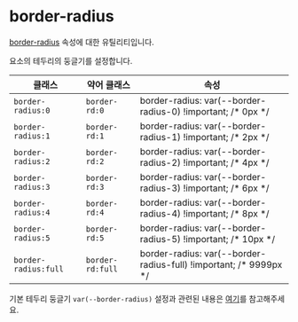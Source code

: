 # border-radius

[border-radius](https://developer.mozilla.org/en-US/docs/Web/CSS/border-radius) 속성에 대한 유틸리티입니다.

요소의 테두리의 둥글기를 설정합니다.

<table>
  <thead>
    <tr>
      <th scope="col">클래스</th>
      <th scope="col">약어 클래스</th>
      <th scope="col">속성</th>
    </tr>
  </thead>
  <tbody>
    <!-- border-radius: 0 -->
<tr>
  <td><code>border-radius:0</code></td>
  <td><code>border-rd:0</code></td>
  <td><span class="code">border-radius: var(--border-radius-0) !important; </span><span class="c:weak">/* 0px */</span></td>
</tr>

<!-- border-radius: 1 -->
<tr>
  <td><code>border-radius:1</code></td>
  <td><code>border-rd:1</code></td>
  <td><span class="code">border-radius: var(--border-radius-1) !important; </span><span class="c:weak">/* 2px */</span></td>
</tr>

<!-- border-radius: 2 -->
<tr>
  <td><code>border-radius:2</code></td>
  <td><code>border-rd:2</code></td>
  <td><span class="code">border-radius: var(--border-radius-2) !important; </span><span class="c:weak">/* 4px */</span></td>
</tr>

<!-- border-radius: 3 -->
<tr>
  <td><code>border-radius:3</code></td>
  <td><code>border-rd:3</code></td>
  <td><span class="code">border-radius: var(--border-radius-3) !important; </span><span class="c:weak">/* 6px */</span></td>
</tr>

<!-- border-radius: 4 -->
<tr>
  <td><code>border-radius:4</code></td>
  <td><code>border-rd:4</code></td>
  <td><span class="code">border-radius: var(--border-radius-4) !important; </span><span class="c:weak">/* 8px */</span></td>
</tr>

<!-- border-radius: 5 -->
<tr>
  <td><code>border-radius:5</code></td>
  <td><code>border-rd:5</code></td>
  <td><span class="code">border-radius: var(--border-radius-5) !important; </span><span class="c:weak">/* 10px */</span></td>
</tr>

<!-- border-radius: full -->
<tr>
  <td><code>border-radius:full</code></td>
  <td><code>border-rd:full</code></td>
  <td><span class="code">border-radius: var(--border-radius-full) !important; </span><span class="c:weak">/* 9999px */</span></td>
</tr>

  </tbody>

</table>

기본 테두리 둥글기 `var(--border-radius)` 설정과 관련된 내용은 [여기](../../variables/border-radius.md)를 참고해주세요.
